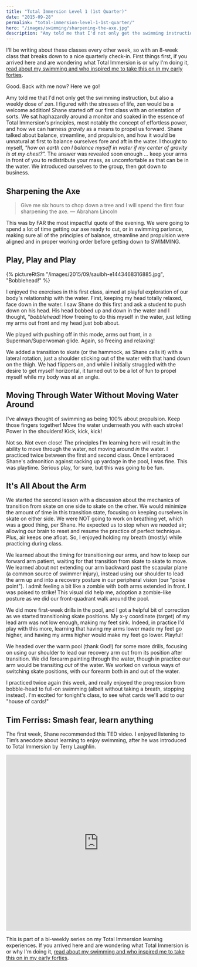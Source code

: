 ```yaml
---
title: "Total Immersion Level 1 (1st Quarter)"
date: "2015-09-28"
permalink: "total-immersion-level-1-1st-quarter/"
hero: "/images/swimming/sharpening-the-axe.jpg"
description: "Amy told me that I'd not only get the swimming instruction, but also a weekly dose of zen. I figured with the stresses of life, zen would be a welcome addition!"
---
```


I'll be writing about these classes every other week, so with an 8-week class that breaks down to a nice quarterly check-in. First things first, if you arrived here and are wondering what Total Immersion is or why I'm doing it, [read about my swimming and who inspired me to take this on in my early forties](/swimming/).

Good. Back with me now? Here we go!

Amy told me that I'd not only get the swimming instruction, but also a weekly dose of zen. I figured with the stresses of life, zen would be a welcome addition! Shane started off our first class with an orientation of sorts. We sat haphazardly around a monitor and soaked in the essence of Total Immersion's principles, most notably the concept of effortless power, and how we can harness _gravity_ as a means to propel us forward. Shane talked about balance, streamline, and propulsion, and how it would be unnatural at first to balance ourselves fore and aft in the water. I thought to myself, *"how on earth can I balance myself in water if my center of gravity is at my chest?".* The answer was revealed soon enough ... keep your arms in front of you to redistribute your mass, as uncomfortable as that can be in the water. We introduced ourselves to the group, then got down to business.

## Sharpening the Axe

> Give me six hours to chop down a tree and I will spend the first four sharpening the axe. — Abraham Lincoln

This was by FAR the most impactful quote of the evening. We were going to spend a lot of time getting our axe ready to cut, or in swimming parlance, making sure all of the principles of balance, streamline and propulsion were aligned and in proper working order before getting down to SWIMMING.

## Play, Play and Play

{% pictureRtSm "/images/2015/09/saulbh-e1443468316885.jpg", "Bobblehead!" %}

I enjoyed the exercises in this first class, aimed at playful exploration of our body's relationship with the water. First, keeping my head totally relaxed, face down in the water. I saw Shane do this first and ask a student to push down on his head. His head bobbed up and down in the water and I thought, "_bobblehead_! How freeing to do this myself in the water, just letting my arms out front and my head just bob about.

We played with pushing off in this mode, arms out front, in a Superman/Superwoman glide. Again, so freeing and relaxing!

We added a transition to skate (or the hammock, as Shane calls it) with a lateral rotation, just a shoulder sticking out of the water with that hand down on the thigh. We had flippers on, and while I initially struggled with the desire to get myself horizontal, it turned out to be a lot of fun to propel myself while my body was at an angle.

## Moving Through Water Without Moving Water Around

I've always thought of swimming as being 100% about propulsion. Keep those fingers together! Move the water underneath you with each stroke! Power in the shoulders! Kick, kick, kick!

Not so. Not even close! The principles I'm learning here will result in the ability to move through the water, not moving around *in* the water. I practiced twice between the first and second class. Once I embraced Shane's admonition against racking up yardage in the pool, I was fine. This was playtime. Serious play, for sure, but this was going to be fun.

## It's All About the Arm

We started the second lesson with a discussion about the mechanics of transition from skate on one side to skate on the other. We would minimize the amount of time in this transition state, focusing on keeping ourselves in skate on either side. We were NOT going to work on breathing yet, which was a good thing, per Shane. He expected us to stop when we needed air; allowing our brain to reset and resume the practice of perfect technique. Plus, air keeps one afloat. So, I enjoyed holding my breath (mostly) while practicing during class.

We learned about the timing for transitioning our arms, and how to keep our forward arm patient, waiting for that transition from skate to skate to move. We learned about not extending our arm backward past the scapular plane (a common source of swimmer injury), instead using our shoulder to lead the arm up and into a recovery posture in our peripheral vision (our "poise point"). I admit feeling a bit like a zombie with both arms extended in front. I was poised to strike! This visual did help me, adoption a zombie-like posture as we did our front-quadrant walk around the pool.

We did more first-week drills in the pool, and I got a helpful bit of correction as we started transitioning skate positions. My x-y coordinate (target) of my lead arm was not low enough, making my feet sink. Indeed, in practice I'd play with this more, learning that having my arms lower made my feet go higher, and having my arms higher would make my feet go lower. Playful!

We headed over the warm pool (thank God!) for some more drills, focusing on using our shoulder to lead our recovery arm out from its position after transition. We did forearm painting through the water, though in practice our arm would be transiting *out* of the water. We worked on various ways of switching skate positions, with our forearm both in and out of the water.

I practiced twice again this week, and really enjoyed the progression from bobble-head to full-on swimming (albeit without taking a breath, stopping instead). I'm excited for tonight's class, to see what cards we'll add to our "house of cards!"

## Tim Ferriss: Smash fear, learn anything

The first week, Shane recommended this TED video. I enjoyed listening to Tim’s anecdote about learning to enjoy swimming, after he was introduced to Total Immersion by Terry Laughlin.

<iframe src="https://embed.ted.com/talks/tim_ferriss_smash_fear_learn_anything" width="100%" height="480" frameborder="0" scrolling="no" allowfullscreen></iframe>

This is part of a bi-weekly series on my Total Immersion learning experiences. If you arrived here and are wondering what Total Immersion is or why I'm doing it, [read about my swimming and who inspired me to take this on in my early forties](/swimming/).

